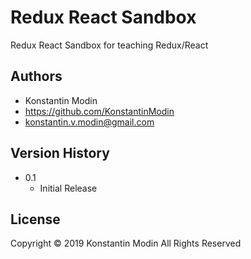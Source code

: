 # Redux React Sandbox

Redux React Sandbox for teaching Redux/React


## Authors

* Konstantin Modin
* https://github.com/KonstantinModin
* konstantin.v.modin@gmail.com


## Version History

* 0.1
    * Initial Release

## License

Copyright © 2019 Konstantin Modin All Rights Reserved
